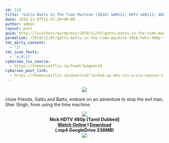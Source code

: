 ```yaml
---
id: 118
title: 'Gattu Battu In The Time Machine (2018) &#8211; HDTV &#8211; 480p &#8211; [Tamil Dubbed] &#8211; x264 &#8211; 300MB'
date: 2019-11-07T15:47:16+00:00
author: admin
layout: post
guid: http://localhost/wordpress/2019/11/07/gattu-battu-in-the-time-machine-2018-hdtv-480p-tamil-dubbed-x264-300mb/
permalink: /2019/11/07/gattu-battu-in-the-time-machine-2018-hdtv-480p-tamil-dubbed-x264-300mb/
tdc_dirty_content:
  - "1"
tdc_icon_fonts:
  - 'a:0:{}'
cyberseo_rss_source:
  - https://themoviesflix.co/feed/?paged=10
cyberseo_post_link:
  - https://themoviesflix.co/download-locked-up-aka-vis-a-vis-season-1-4-english-720p/
---
```

<div dir="ltr" style="text-align: left;" trbidi="on">
  <div class="separator" style="clear: both; text-align: center;">
    <a href="https://1.bp.blogspot.com/-6UErtW9eDUI/XWO0B-2Cj_I/AAAAAAAAAuI/OOIxPYs6MRYAc31H5BXY5U0K3nhE5QjAACLcBGAs/s1600/baa3ac65789c482fbf2504f046cb78a6_1024X768.webp" imageanchor="1" style="margin-left: 1em; margin-right: 1em;"><img border="0" data-original-height="768" data-original-width="1024" src="https://1.bp.blogspot.com/-6UErtW9eDUI/XWO0B-2Cj_I/AAAAAAAAAuI/OOIxPYs6MRYAc31H5BXY5U0K3nhE5QjAACLcBGAs/s1600/baa3ac65789c482fbf2504f046cb78a6_1024X768.webp" /></a>
  </div>
  
  <p>
    close friends, Gattu and Battu, embark on an adventure to stop the evil man, Sher Singh, from using the time machine.
  </p>
  
  <div class="separator" style="clear: both; text-align: center;">
    <a href="https://1.bp.blogspot.com/-fai1ZuUwnbA/XIjy2aT4irI/AAAAAAAAANw/WFW0YRK47_8GLAt3pPBSzBk0GJA6Mk5fgCPcBGAYYCw/s1600/torrborder.gif" imageanchor="1" style="margin-left: 1em; margin-right: 1em;"><img border="0" data-original-height="3" data-original-width="500" src="https://1.bp.blogspot.com/-fai1ZuUwnbA/XIjy2aT4irI/AAAAAAAAANw/WFW0YRK47_8GLAt3pPBSzBk0GJA6Mk5fgCPcBGAYYCw/s1600/torrborder.gif" /></a>
  </div>
  
  <div style="text-align: center;">
    <span style="font-family: "arial" , "helvetica" , sans-serif; font-size: large;"><b>Nick HDTV 480p [Tamil Dubbed]</b></span>
  </div>
  
  <div style="text-align: center;">
    <span style="font-family: "arial" , "helvetica" , sans-serif; font-size: large;"><b><a href="https://toonnetworktamilvideos.blogspot.com/p/gattu-battu-in-time-machine-2018.html">Watch Online</a> I <a href="https://drive.google.com/file/d/1c07HYiIoOhfiBDoDBqX22CaSINDTrgLt/view">Download</a></b></span>
  </div>
  
  <div style="text-align: center;">
    <span style="font-family: "arial" , "helvetica" , sans-serif; font-size: large;"><b>(.mp4 GoogleDrive 336MB)</b></span>
  </div>
  
  <div style="text-align: center;">
    <a href="https://1.bp.blogspot.com/-fai1ZuUwnbA/XIjy2aT4irI/AAAAAAAAANw/WFW0YRK47_8GLAt3pPBSzBk0GJA6Mk5fgCPcBGAYYCw/s1600/torrborder.gif" imageanchor="1" style="margin-left: 1em; margin-right: 1em;"><img border="0" data-original-height="3" data-original-width="500" src="https://1.bp.blogspot.com/-fai1ZuUwnbA/XIjy2aT4irI/AAAAAAAAANw/WFW0YRK47_8GLAt3pPBSzBk0GJA6Mk5fgCPcBGAYYCw/s1600/torrborder.gif" /></a>
  </div>
</div>